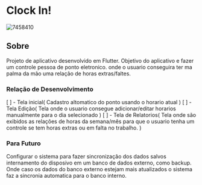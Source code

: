# Clock In!
![7458410](https://github.com/user-attachments/assets/dab98eac-5c58-4504-bf6b-a16c8bb9407b)

## Sobre
  Projeto de aplicativo desenvolvido em Flutter.
  Objetivo do aplicativo e fazer um controle pessoa de ponto eletronico.
onde o usuario conseguira ter ma palma da mão uma relação de horas extras/faltes.


### Relação de Desenvolvimento
  [ ] - Tela inicial(
      Cadastro altomatico do ponto usando o horario atual
    )
  [ ] - Tela Edição(
      Tela onde o usuario consegue adicionar/editar horarios manualmente para o dia selecionado
  )
  [ ] - Tela de Relatorios(
      Tela onde são exibidos as relações de horas da semana/mês para que o usuario tenha um
    controle se tem horas extras ou em falta no trabalho.
  )
### Para Futuro
  
  Configurar o sistema para fazer sincronização dos dados salvos internamento do disposivo em um
  banco de dados externo, como backup. Onde caso os dados do banco externo estejam mais atualizados
  o sistema faz a sincronia automatica para o banco interno.
